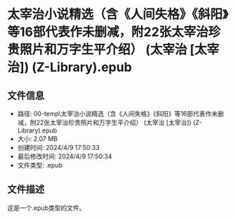 ﻿# 太宰治小说精选（含《人间失格》《斜阳》等16部代表作未删减，附22张太宰治珍贵照片和万字生平介绍） (太宰治 [太宰治]) (Z-Library).epub

## 文件信息
- 路径: 00-temp\太宰治小说精选（含《人间失格》《斜阳》等16部代表作未删减，附22张太宰治珍贵照片和万字生平介绍） (太宰治 [太宰治]) (Z-Library).epub
- 大小: 2.07 MB
- 创建时间: 2024/4/9 17:50:33
- 最后修改时间: 2024/4/9 17:50:34
- 文件类型: .epub

## 文件描述
这是一个.epub类型的文件。

